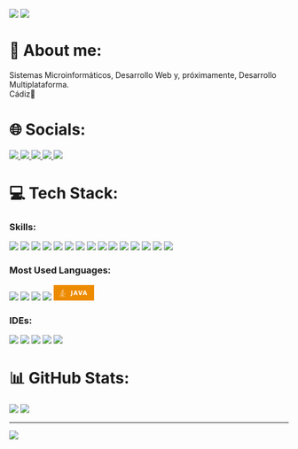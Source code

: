 <img src="spain.gif" height=40px> <img src="https://camo.githubusercontent.com/31a2f49c2960bd98e115c536f78f1781d631d2097cbbd73cb006be1aa526246b/68747470733a2f2f692e696d6775722e636f6d2f4136625747466c2e676966">

# 💫 About me:

Sistemas Microinformáticos, Desarrollo Web y, próximamente, Desarrollo Multiplataforma. <br>
Cádiz📍 <br>

# 🌐 Socials:

<a href="https://instagram.com/pedrogf.03">
  <img src="https://img.shields.io/badge/Instagram-%23E4405F.svg?style=for-the-badge&logo=Instagram&logoColor=white"/>
</a>
<a href="https://tiktok.com/@pedrogf.03">
  <img src="https://img.shields.io/badge/TikTok-%23000000.svg?style=for-the-badge&logo=TikTok&logoColor=white"/>
</a>
<a href="https://twitter.com/pedrogf_03">
  <img src="https://img.shields.io/badge/Twitter-%231DA1F2.svg?style=for-the-badge&logo=Twitter&logoColor=white"/>
</a>
<a href="https://open.spotify.com/user/bleikerpro23">
  <img src="https://img.shields.io/badge/Spotify-1ED760?style=for-the-badge&logo=spotify&logoColor=white"/>
</a>
<a href="https://pedro9827.notion.site/Pedro-eef2560a957046fe9e3b52924ceb448a">
  <img src="https://img.shields.io/badge/Notion-000000?style=for-the-badge&logo=notion&logoColor=white"/>
</a>

# 💻 Tech Stack:

### Skills:

<img src="https://img.shields.io/badge/PHP-777BB4?style=for-the-badge&logo=php&logoColor=white"/> <img src="https://img.shields.io/badge/html5-%23E34F26.svg?style=for-the-badge&logo=html5&logoColor=white" /> <img src="https://img.shields.io/badge/javascript-%23323330.svg?style=for-the-badge&logo=javascript&logoColor=%23F7DF1E"/> <img src="https://img.shields.io/badge/css3-%231572B6.svg?style=for-the-badge&logo=css3&logoColor=white" /> <img src="https://img.shields.io/badge/Java-ED8B00?style=for-the-badge&logo=openjdk&logoColor=white"/> <img src="https://img.shields.io/badge/markdown-%23000000.svg?style=for-the-badge&logo=markdown&logoColor=white" /> <img src="https://img.shields.io/badge/shell_script-%23121011.svg?style=for-the-badge&logo=gnu-bash&logoColor=white" /> <img src="https://img.shields.io/badge/apache-%23D42029.svg?style=for-the-badge&logo=apache&logoColor=white" /> <img src="https://img.shields.io/badge/mysql-%2300f.svg?style=for-the-badge&logo=mysql&logoColor=white" />
<img src="https://img.shields.io/badge/MariaDB-003545?style=for-the-badge&logo=mariadb&logoColor=white" /> <img src="https://img.shields.io/badge/figma-%23F24E1E.svg?style=for-the-badge&logo=figma&logoColor=white" /> <img src="https://img.shields.io/badge/Gimp-657D8B?style=for-the-badge&logo=gimp&logoColor=FFFFFF" /> <img src="https://img.shields.io/badge/Kotlin-0095D5?&style=for-the-badge&logo=kotlin&logoColor=white" /> <img src="https://img.shields.io/badge/figma-%23F24E1E.svg?style=for-the-badge&logo=figma&logoColor=white" /> <img src="https://img.shields.io/badge/Gimp-657D8B?style=for-the-badge&logo=gimp&logoColor=FFFFFF" />
<br>

### Most Used Languages:

<img style="display:inline;" src="https://img.shields.io/badge/PHP-777BB4?style=for-the-badge&logo=php&logoColor=white"/> <img style="display:inline;" src="https://img.shields.io/badge/html5-%23E34F26.svg?style=for-the-badge&logo=html5&logoColor=white" /> <img style="display:inline;" src="https://img.shields.io/badge/javascript-%23323330.svg?style=for-the-badge&logo=javascript&logoColor=%23F7DF1E" /> <img src="https://img.shields.io/badge/css3-%231572B6.svg?style=for-the-badge&logo=css3&logoColor=white" s/> <img src="./java.png"/>

### IDEs:

<img src="https://img.shields.io/badge/Visual_Studio_Code-0078D4?style=for-the-badge&logo=visual%20studio%20code&logoColor=white" /> <img src="https://img.shields.io/badge/IntelliJ_IDEA-000000.svg?style=for-the-badge&logo=intellij-idea&logoColor=white" /> <img src="https://img.shields.io/badge/Eclipse-2C2255?style=for-the-badge&logo=eclipse&logoColor=white" /> <img src="https://img.shields.io/badge/Android_Studio-3DDC84?style=for-the-badge&logo=android-studio&logoColor=white"/> <img src="	http://img.shields.io/badge/-PHPStorm-181717?style=for-the-badge&logo=phpstorm&logoColor=white" />

# 📊 GitHub Stats:

<img src="https://github-readme-stats.vercel.app/api?username=Pedrogf03&theme=dark&hide_border=false&include_all_commits=false&count_private=false" />
<img src="https://github-readme-streak-stats.herokuapp.com/?user=Pedrogf03&theme=dark&hide_border=false" />

---

<img src="https://img.shields.io/github/followers/Pedrogf03.svg?style=social&label=Follow&maxAge=2592000" />
